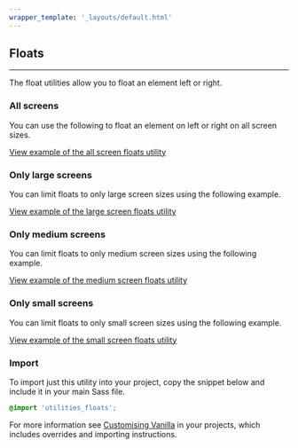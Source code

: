```yaml
---
wrapper_template: '_layouts/default.html'
---
```


## Floats

<hr>

The float utilities allow you to float an element left or right.

### All screens

You can use the following to float an element on left or right on all screen
sizes.

<a href="/examples/utilities/floats/default/" class="js-example">
View example of the all screen floats utility
</a>

### Only large screens

You can limit floats to only large screen sizes using the following example.

<a href="/examples/utilities/floats/large-screens/" class="js-example">
View example of the large screen floats utility
</a>

### Only medium screens

You can limit floats to only medium screen sizes using the following example.

<a href="/examples/utilities/floats/medium-screens/" class="js-example">
View example of the medium screen floats utility
</a>

### Only small screens

You can limit floats to only small screen sizes using the following example.

<a href="/examples/utilities/floats/small-screens/" class="js-example">
View example of the small screen floats utility
</a>

### Import

To import just this utility into your project, copy the snippet below and include it in your main Sass file.

```scss
@import 'utilities_floats';
```

For more information see [Customising Vanilla](/customising-vanilla/) in your projects, which includes overrides and importing instructions.
